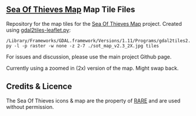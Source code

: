 [Sea Of Thieves Map](https://github.com/Chenzo/sea-of-thieves-map) Map Tile Files
--------------------------------------
Repository for the map tiles for the [Sea Of Thieves Map](https://github.com/Chenzo/sea-of-thieves-map) project. Created using [gdal2tiles-leaflet.py](https://github.com/commenthol/gdal2tiles-leaflet):


`/Library/Frameworks/GDAL.framework/Versions/1.11/Programs/gdal2tiles2.py -l -p raster -w none -z 2-7 ./sot_map_v2.3_2X.jpg tiles`

For issues and discussion, please use the main project Github page.


Currently using a zoomed in (2x) version of the map. Might swap back.



Credits & Licence
--------------------------------------
The Sea Of Thieves icons &amp; map are the property of [RARE](https://www.seaofthieves.com/) and are used without permission.